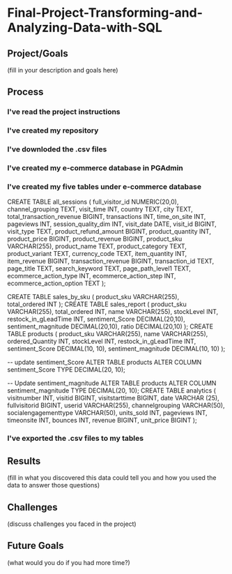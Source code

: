 # Final-Project-Transforming-and-Analyzing-Data-with-SQL

## Project/Goals
(fill in your description and goals here)

## Process
### I've read the project instructions
### I've created my repository
### I've downloded the .csv files 
### I've created my e-commerce database in PGAdmin
### I've created my five tables under e-commerce database
CREATE TABLE all_sessions (
    full_visitor_id NUMERIC(20,0),
    channel_grouping TEXT,
    visit_time INT,
    country TEXT,
    city TEXT,
    total_transaction_revenue BIGINT,
    transactions INT,
    time_on_site INT,
    pageviews INT,
    session_quality_dim INT,
    visit_date DATE,
    visit_id BIGINT,
    visit_type TEXT,
    product_refund_amount BIGINT,
    product_quantity INT,
    product_price BIGINT,
    product_revenue BIGINT,
    product_sku VARCHAR(255), 
    product_name TEXT,
    product_category TEXT,
    product_variant TEXT,
    currency_code TEXT,
    item_quantity INT,
    item_revenue BIGINT,
    transaction_revenue BIGINT,
    transaction_id TEXT,
    page_title TEXT,
    search_keyword TEXT,
    page_path_level1 TEXT,
    ecommerce_action_type INT,
    ecommerce_action_step INT,
    ecommerce_action_option TEXT
);

CREATE TABLE sales_by_sku (
    product_sku VARCHAR(255),  
    total_ordered INT
);
CREATE TABLE sales_report (
    product_sku VARCHAR(255),
    total_ordered INT,
    name VARCHAR(255),
    stockLevel INT,
    restock_in_gLeadTime INT,
    sentiment_Score DECIMAL(20,10),
    sentiment_magnitude DECIMAL(20,10),
    ratio DECIMAL(20,10)
);
CREATE TABLE products (
    product_sku VARCHAR(255),
    name VARCHAR(255),
    ordered_Quantity INT,
    stockLevel INT,
    restock_in_gLeadTime INT,
    sentiment_Score DECIMAL(10, 10),
    sentiment_magnitude DECIMAL(10, 10)
);

-- update sentiment_Score
ALTER TABLE products
ALTER COLUMN sentiment_Score TYPE DECIMAL(20, 10);

-- Update sentiment_magnitude
ALTER TABLE products
ALTER COLUMN sentiment_magnitude TYPE DECIMAL(20, 10);
CREATE TABLE analytics (
    visitnumber INT,
    visitid BIGINT,
    visitstarttime BIGINT,
    date VARCHAR (25),
    fullvisitorid BIGINT,
    userid VARCHAR(255),
    channelgrouping VARCHAR(50),
    socialengagementtype VARCHAR(50),
    units_sold INT,
    pageviews INT,
    timeonsite INT,
    bounces INT,
    revenue BIGINT,
    unit_price BIGINT
);


### I've exported the .csv files to my tables


## Results
(fill in what you discovered this data could tell you and how you used the data to answer those questions)

## Challenges 
(discuss challenges you faced in the project)

## Future Goals
(what would you do if you had more time?)
